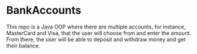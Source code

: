# BankAccounts
This repo is a Java OOP where there are multiple accounts, for instance, MasterCard and Visa, that the user will choose from and enter the amount. From there, the user will be able to deposit and withdraw money and get their balance.
